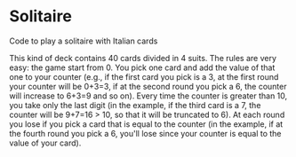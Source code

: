 # Solitaire
Code to play a solitaire with Italian cards

This kind of deck contains 40 cards divided in 4 suits. 
The rules are very easy: the game start from 0. You pick one card and add the value of that one to your counter (e.g., if the first card you pick is a 3, at the first round your counter will be 0+3=3, if at the second round you pick a 6, the counter will increase to 6+3=9 and so on). Every time the counter is greater than 10, you take only the last digit (in the example, if the third card is a 7, the counter will be 9+7=16 > 10, so that it will be truncated to 6). At each round you lose if you pick a card that is equal to the counter (in the example, if at the fourth round you pick a 6, you'll lose since your counter is equal to the value of your card).
